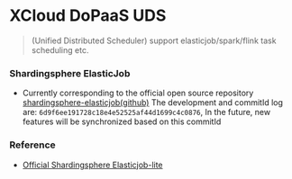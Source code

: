 # XCloud DoPaaS UDS
> (Unified Distributed Scheduler) support elasticjob/spark/flink task scheduling etc.

### Shardingsphere ElasticJob
- Currently corresponding to the official open source repository [shardingsphere-elasticjob(github)](https://github.com/apache/shardingsphere-elasticjob-ui) The development and commitId log are: `6d9f6ee191728c18e4e52525af44d1699c4c0876`, In the future, new features will be synchronized based on this commitId

### Reference
- [Official Shardingsphere Elasticjob-lite](https://shardingsphere.apache.org/elasticjob/current/cn/user-manual/elasticjob-lite/)